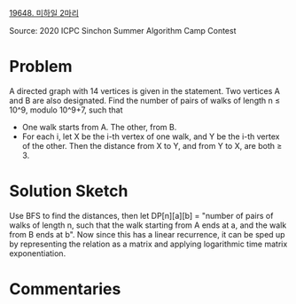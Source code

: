 [19648. 미하일 2마리](https://www.acmicpc.net/problem/19648)

Source: 2020 ICPC Sinchon Summer Algorithm Camp Contest


# Problem

A directed graph with 14 vertices is given in the statement. Two vertices A and B are also designated. Find the number of pairs of walks of length n ≤ 10^9, modulo 10^9+7, such that

* One walk starts from A. The other, from B.
* For each i, let X be the i-th vertex of one walk, and Y be the i-th vertex of the other. Then the distance from X to Y, and from Y to X, are both ≥ 3.

# Solution Sketch

Use BFS to find the distances, then let DP[n][a][b] = "number of pairs of walks of length n, such that the walk starting from A ends at a, and the walk from B ends at b". Now since this has a linear recurrence, it can be sped up by representing the relation as a matrix and applying logarithmic time matrix exponentiation.

# Commentaries
